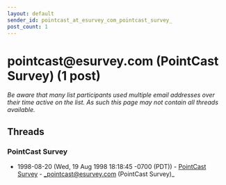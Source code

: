 ```yaml
---
layout: default
sender_id: pointcast_at_esurvey_com_pointcast_survey_
post_count: 1
---
```


# pointcast<span>@</span>esurvey.com (PointCast Survey) (1 post)

_Be aware that many list participants used multiple email addresses over their time active on the list. As such this page may not contain all threads available._

## Threads

### PointCast Survey
+ 1998-08-20 (Wed, 19 Aug 1998 18:18:45 -0700 (PDT)) - [PointCast Survey](/archive/1998/08/4b136ac43102c667759aade128fd400bfbf817b110fa9fff65e930cda8d27a52) - _pointcast@esurvey.com (PointCast Survey)_

